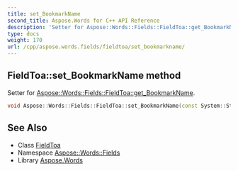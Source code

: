 ```yaml
---
title: set_BookmarkName
second_title: Aspose.Words for C++ API Reference
description: 'Setter for Aspose::Words::Fields::FieldToa::get_BookmarkName.'
type: docs
weight: 170
url: /cpp/aspose.words.fields/fieldtoa/set_bookmarkname/
---
```

## FieldToa::set_BookmarkName method


Setter for [Aspose::Words::Fields::FieldToa::get_BookmarkName](../get_bookmarkname/).

```cpp
void Aspose::Words::Fields::FieldToa::set_BookmarkName(const System::String &value)
```

## See Also

* Class [FieldToa](../)
* Namespace [Aspose::Words::Fields](../../)
* Library [Aspose.Words](../../../)
